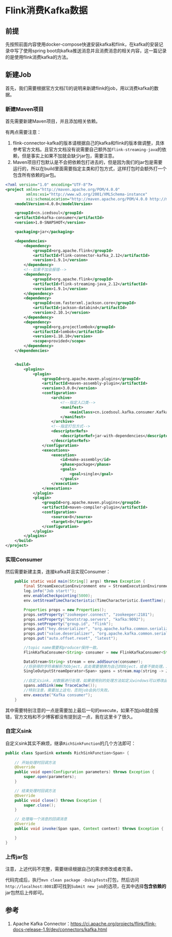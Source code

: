 # Flink消费Kafka数据

## 前提

先按照前面内容使用docker-compose快速安装kafka和flink，在kafka的安装记录中写了使用spring boot向kafka推送消息并且消费消息的相关内容，这一篇记录的是使用flink消费kafka的方法。

## 新建Job

首先，我们需要根据官方文档[1]的说明来新建flink的job，用以消费kafka的数据。

### 新建Maven项目

首先需要新建Maven项目，并且添加相关依赖。

有两点需要注意：

1. flink-connector-kafka的版本请根据自己的kafka和flink的版本做调整，具体参考官方文档。且官方文档没有说需要自己额外加`flink-streaming-java`的依赖，但是事实上如果不加就会缺少jar包，需要注意。
2. Maven项目打包默认是不会把依赖包打进去的，但是因为我们的jar包是需要运行的，所以在build里面需要指定主类和打包方式，这样打包时会额外打一个包含所有依赖的jar包。

```xml
<?xml version="1.0" encoding="UTF-8"?>
<project xmlns="http://maven.apache.org/POM/4.0.0"
         xmlns:xsi="http://www.w3.org/2001/XMLSchema-instance"
         xsi:schemaLocation="http://maven.apache.org/POM/4.0.0 http://maven.apache.org/xsd/maven-4.0.0.xsd">
    <modelVersion>4.0.0</modelVersion>

    <groupId>cn.icedsoul</groupId>
    <artifactId>kafka-consumer</artifactId>
    <version>1.0-SNAPSHOT</version>

    <packaging>jar</packaging>

    <dependencies>
        <dependency>
            <groupId>org.apache.flink</groupId>
            <artifactId>flink-connector-kafka_2.12</artifactId>
            <version>1.9.1</version>
        </dependency>
        <!--如果不加会报错-->
        <dependency>
            <groupId>org.apache.flink</groupId>
            <artifactId>flink-streaming-java_2.12</artifactId>
            <version>1.9.1</version>
        </dependency>
        <dependency>
            <groupId>com.fasterxml.jackson.core</groupId>
            <artifactId>jackson-databind</artifactId>
            <version>2.10.1</version>
        </dependency>
        <dependency>
            <groupId>org.projectlombok</groupId>
            <artifactId>lombok</artifactId>
            <version>1.18.10</version>
            <scope>provided</scope>
        </dependency>
    </dependencies>


    <build>
        <plugins>
            <plugin>
                <groupId>org.apache.maven.plugins</groupId>
                <artifactId>maven-assembly-plugin</artifactId>
                <version>3.0.0</version>
                <configuration>
                    <archive>
                        <!--指定入口类-->
                        <manifest>
                            <mainClass>cn.icedsoul.kafka.consumer.KafkaConnector</mainClass>
                        </manifest>
                    </archive>
                    <!--指定打包方式-->
                    <descriptorRefs>
                        <descriptorRef>jar-with-dependencies</descriptorRef>
                    </descriptorRefs>
                </configuration>
                <executions>
                    <execution>
                        <id>make-assembly</id>
                        <phase>package</phase>
                        <goals>
                            <goal>single</goal>
                        </goals>
                    </execution>
                </executions>
            </plugin>
            <plugin>
                <groupId>org.apache.maven.plugins</groupId>
                <artifactId>maven-compiler-plugin</artifactId>
                <configuration>
                    <source>8</source>
                    <target>8</target>
                </configuration>
            </plugin>
        </plugins>
    </build>
</project>
```

### 实现Consumer

然后需要新建主类，连接kafka并且实现Consumer：

```java
    public static void main(String[] args) throws Exception {
        final StreamExecutionEnvironment env = StreamExecutionEnvironment.getExecutionEnvironment();
        log.info("Job start!");
        env.enableCheckpointing(5000);
        env.setStreamTimeCharacteristic(TimeCharacteristic.EventTime);

        Properties props = new Properties();
        props.setProperty("zookeeper.connect", "zookeeper:2181");
        props.setProperty("bootstrap.servers", "kafka:9092");
        props.setProperty("group.id", "flink");
        props.put("key.deserializer", "org.apache.kafka.common.serialization.StringDeserializer");
        props.put("value.deserializer", "org.apache.kafka.common.serialization.StringDeserializer");
        props.put("auto.offset.reset", "latest");

        //topic name需要和producer保持一致。
        FlinkKafkaConsumer<String> consumer = new FlinkKafkaConsumer<String>("spans", new SimpleStringSchema(), props);

        DataStream<String> stream = env.addSource(consumer);
        //将获得的字符串解析为Object，此处需要替换为自己的Object，或者不做处理。JsonUtil是我自定义的一个工具类，用于将字符串解析为Object，可以替换为fastjson等相关方法。
        SingleOutputStreamOperator<Span> spans = stream.map(string -> JsonUtil.toEntity(string, Span.class));
		
        //自定义sink，对数据进行处理，如果使用别的处理方法如定义windows可以修改此处。
        spans.addSink(new TraceCache());
		//特别注意，需要加上这句，否则job会执行失败。
        env.execute("Kafka consumer");
    }
```

其中需要特别注意的一点是需要加上最后一句的execute，如果不加job就会报错，官方文档和不少博客都没有提到这一点，我在这里卡了很久。

### 自定义sink

自定义sink其实不麻烦，继承`RichSinkFunction`的几个方法即可：

```java
public class SpanSink extends RichSinkFunction<Span> {
    
    // 开始处理时回调方法
    @Override
    public void open(Configuration parameters) throws Exception {
        super.open(parameters);
    }

    // 结束处理时回调方法
    @Override
    public void close() throws Exception {
        super.close();
    }

    // 处理每一个消息的回调消息
    @Override
    public void invoke(Span span, Context context) throws Exception {

    }
}

```

### 上传jar包

注意，上述代码不完整，需要继续根据自己的需求修改或者完善。

代码完成后，执行`mvn clean package -DskipTests`打包，然后访问`http://localhost:8081`即可找到`Submit new job`的选项，在其中选择**包含依赖的**jar包然后上传即可。



## 参考

1. Apache Kafka Connector：https://ci.apache.org/projects/flink/flink-docs-release-1.9/dev/connectors/kafka.html
